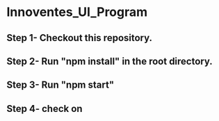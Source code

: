# Innoventes_UI_Program

## Step 1- Checkout this repository. 
## Step 2- Run "npm install" in the root directory. 
## Step 3- Run "npm start" 
## Step 4- check on 
